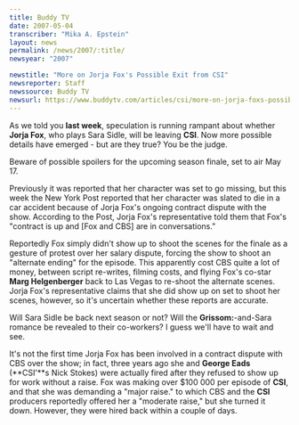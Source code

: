 ```yaml
---
title: Buddy TV
date: 2007-05-04
transcriber: "Mika A. Epstein"
layout: news
permalink: /news/2007/:title/
newsyear: "2007"

newstitle: "More on Jorja Fox's Possible Exit from CSI"
newsreporter: Staff
newssource: Buddy TV
newsurl: https://www.buddytv.com/articles/csi/more-on-jorja-foxs-possible-ex-6214.aspx
---
```


As we told you **last week**, speculation is running rampant about whether **Jorja Fox**, who plays Sara Sidle, will be leaving **CSI**. Now more possible details have emerged - but are they true? You be the judge.

Beware of possible spoilers for the upcoming season finale, set to air May 17.

Previously it was reported that her character was set to go missing, but this week the New York Post reported that her character was slated to die in a car accident because of Jorja Fox's ongoing contract dispute with the show. According to the Post, Jorja Fox's representative told them that Fox's "contract is up and [Fox and CBS] are in conversations."

Reportedly Fox simply didn't show up to shoot the scenes for the finale as a gesture of protest over her salary dispute, forcing the show to shoot an "alternate ending" for the episode. This apparently cost CBS quite a lot of money, between script re-writes, filming costs, and flying Fox's co-star **Marg Helgenberger** back to Las Vegas to re-shoot the alternate scenes. Jorja Fox's representative claims that she did show up on set to shoot her scenes, however, so it's uncertain whether these reports are accurate.

Will Sara Sidle be back next season or not? Will the **Grissom:**-and-Sara romance be revealed to their co-workers? I guess we'll have to wait and see.

It's not the first time Jorja Fox has been involved in a contract dispute with CBS over the show; in fact, three years ago she and **George Eads** (**CSI'**s Nick Stokes) were actually fired after they refused to show up for work without a raise. Fox was making over $100 000 per episode of **CSI**, and that she was demanding a "major raise." to which CBS and the **CSI** producers reportedly offered her a "moderate raise," but she turned it down. However, they were hired back within a couple of days.
